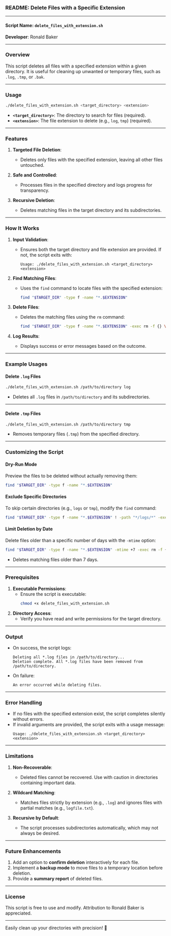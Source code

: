 ### **README: Delete Files with a Specific Extension**

---

#### **Script Name**: `delete_files_with_extension.sh`  
**Developer**: Ronald Baker  

---

### **Overview**
This script deletes all files with a specified extension within a given directory. It is useful for cleaning up unwanted or temporary files, such as `.log`, `.tmp`, or `.bak`.

---

### **Usage**
```bash
./delete_files_with_extension.sh <target_directory> <extension>
```

- **`<target_directory>`**: The directory to search for files (required).  
- **`<extension>`**: The file extension to delete (e.g., `log`, `tmp`) (required).  

---

### **Features**
1. **Targeted File Deletion**:
   - Deletes only files with the specified extension, leaving all other files untouched.
   
2. **Safe and Controlled**:
   - Processes files in the specified directory and logs progress for transparency.

3. **Recursive Deletion**:
   - Deletes matching files in the target directory and its subdirectories.

---

### **How It Works**
1. **Input Validation**:
   - Ensures both the target directory and file extension are provided. If not, the script exits with:
     ```
     Usage: ./delete_files_with_extension.sh <target_directory> <extension>
     ```

2. **Find Matching Files**:
   - Uses the `find` command to locate files with the specified extension:
     ```bash
     find "$TARGET_DIR" -type f -name "*.$EXTENSION"
     ```

3. **Delete Files**:
   - Deletes the matching files using the `rm` command:
     ```bash
     find "$TARGET_DIR" -type f -name "*.$EXTENSION" -exec rm -f {} \;
     ```

4. **Log Results**:
   - Displays success or error messages based on the outcome.

---

### **Example Usages**

#### **Delete `.log` Files**
```bash
./delete_files_with_extension.sh /path/to/directory log
```
- Deletes all `.log` files in `/path/to/directory` and its subdirectories.

---

#### **Delete `.tmp` Files**
```bash
./delete_files_with_extension.sh /path/to/directory tmp
```
- Removes temporary files (`.tmp`) from the specified directory.

---

### **Customizing the Script**

#### **Dry-Run Mode**
Preview the files to be deleted without actually removing them:
```bash
find "$TARGET_DIR" -type f -name "*.$EXTENSION"
```

#### **Exclude Specific Directories**
To skip certain directories (e.g., `logs` or `tmp`), modify the `find` command:
```bash
find "$TARGET_DIR" -type f -name "*.$EXTENSION" ! -path "*/logs/*" -exec rm -f {} \;
```

#### **Limit Deletion by Date**
Delete files older than a specific number of days with the `-mtime` option:
```bash
find "$TARGET_DIR" -type f -name "*.$EXTENSION" -mtime +7 -exec rm -f {} \;
```
- Deletes matching files older than 7 days.

---

### **Prerequisites**
1. **Executable Permissions**:
   - Ensure the script is executable:
     ```bash
     chmod +x delete_files_with_extension.sh
     ```
2. **Directory Access**:
   - Verify you have read and write permissions for the target directory.

---

### **Output**
- On success, the script logs:
  ```
  Deleting all *.log files in /path/to/directory...
  Deletion complete. All *.log files have been removed from /path/to/directory.
  ```
- On failure:
  ```
  An error occurred while deleting files.
  ```

---

### **Error Handling**
- If no files with the specified extension exist, the script completes silently without errors.
- If invalid arguments are provided, the script exits with a usage message:
  ```
  Usage: ./delete_files_with_extension.sh <target_directory> <extension>
  ```

---

### **Limitations**
1. **Non-Recoverable**:
   - Deleted files cannot be recovered. Use with caution in directories containing important data.

2. **Wildcard Matching**:
   - Matches files strictly by extension (e.g., `.log`) and ignores files with partial matches (e.g., `logfile.txt`).

3. **Recursive by Default**:
   - The script processes subdirectories automatically, which may not always be desired.

---

### **Future Enhancements**
1. Add an option to **confirm deletion** interactively for each file.
2. Implement a **backup mode** to move files to a temporary location before deletion.
3. Provide a **summary report** of deleted files.

---

### **License**
This script is free to use and modify. Attribution to Ronald Baker is appreciated.

---

Easily clean up your directories with precision! 🚀